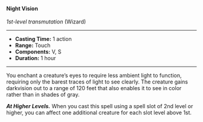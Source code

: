 #### Night Vision
*1st-level transmutation* (Wizard)
___
- **Casting Time:** 1 action
- **Range:** Touch
- **Components:** V, S
- **Duration:** 1 hour
---
You enchant a creature’s eyes to require less ambient light to function, requiring only the barest traces of light to see clearly. The creature gains darkvision out to a range of 120 feet that also enables it to see in color rather than in shades of gray.

***At Higher Levels.*** When you cast this spell using a spell slot of 2nd level or higher, you can affect one additional creature for each slot level above 1st.

